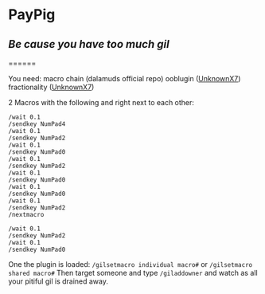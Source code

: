 # PayPig
## _Be cause you have too much gil_
======

You need:
macro chain (dalamuds official repo)
ooblugin ([UnknownX7](https://github.com/UnknownX7/DalamudPluginRepo))
fractionality ([UnknownX7](https://github.com/UnknownX7/DalamudPluginRepo))

2 Macros with the following and right next to each other:
```
/wait 0.1
/sendkey NumPad4
/wait 0.1
/sendkey NumPad2
/wait 0.1
/sendkey NumPad0
/wait 0.1
/sendkey NumPad2
/wait 0.1
/sendkey NumPad0
/wait 0.1
/sendkey NumPad0
/wait 0.1
/sendkey NumPad2
/nextmacro
```

```
/wait 0.1
/sendkey NumPad2
/wait 0.1
/sendkey NumPad0
```

One the plugin is loaded: 
`/gilsetmacro individual macro#` or `/gilsetmacro shared macro#`
Then target someone and type `/giladdowner` and watch as all your pitiful gil is drained away.